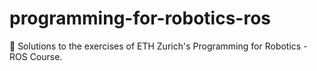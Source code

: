 # programming-for-robotics-ros
:robot: Solutions to the exercises of ETH Zurich's Programming for Robotics - ROS Course.
